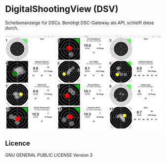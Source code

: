 # DigitalShootingView (DSV)
Scheibenanzeige für DSCs. Benötigt DSC-Gateway als API, schleift diese durch.

![alt text](https://raw.githubusercontent.com/DigitalShooting/assets/master/DSV_1.png)



## Licence
GNU GENERAL PUBLIC LICENSE Version 3
